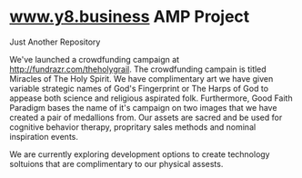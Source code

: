 # www.y8.business AMP Project
Just Another Repository

We've launched a crowdfunding campaign at http://fundrazr.com/theholygrail. The crowdfunding campain is titled Miracles of The Holy Spirit. We have complimentary art we have given variable strategic names of God's Fingerprint or The Harps of God to appease both science and religious aspirated folk. Furthermore, Good Faith Paradigm bases the name of it's campaign on two images that we have created a pair of medallions from. Our assets are sacred and be used for cognitive behavior therapy, propritary sales methods and nominal inspiration events. 

We are currently exploring development options to create technology soltuions that are complimentary to our physical assests. 

